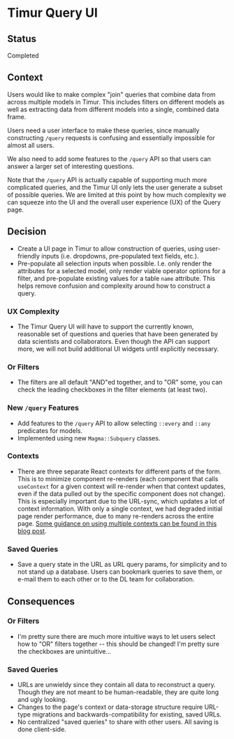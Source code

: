# Timur Query UI

## Status

Completed

## Context

Users would like to make complex "join" queries that combine data from across multiple models in Timur. This includes filters on different models as well as extracting data from different models into a single, combined data frame.

Users need a user interface to make these queries, since manually constructing `/query` requests is confusing and essentially impossible for almost all users.

We also need to add some features to the `/query` API so that users can answer a larger set of interesting questions.

Note that the `/query` API is actually capable of supporting much more complicated queries, and the Timur UI only lets the user generate a subset of possible queries. We are limited at this point by how much complexity we can squeeze into the UI and the overall user experience (UX) of the Query page.

## Decision

- Create a UI page in Timur to allow construction of queries, using user-friendly inputs (i.e. dropdowns, pre-populated text fields, etc.).
- Pre-populate all selection inputs when possible. I.e. only render the attributes for a selected model, only render viable operator options for a filter, and pre-populate existing values for a table `name` attribute. This helps remove confusion and complexity around how to construct a query.

### UX Complexity

- The Timur Query UI will have to support the currently known, reasonable set of questions and queries that have been generated by data scientists and collaborators. Even though the API can support more, we will not build additional UI widgets until explicitly necessary.

### Or Filters

- The filters are all default "AND"ed together, and to "OR" some, you can check the leading checkboxes in the filter elements (at least two).

### New `/query` Features

- Add features to the `/query` API to allow selecting `::every` and `::any` predicates for models.
- Implemented using new `Magma::Subquery` classes.

### Contexts

- There are three separate React contexts for different parts of the form. This is to minimize component re-renders (each component that calls `useContext` for a given context will re-render when that context updates, even if the data pulled out by the specific component does not change). This is especially important due to the URL-sync, which updates a lot of context information. With only a single context, we had degraded initial page render performance, due to many re-renders across the entire page. [Some guidance on using multiple contexts can be found in this blog post](https://blog.logrocket.com/pitfalls-of-overusing-react-context/).

### Saved Queries

- Save a query state in the URL as URL query params, for simplicity and to not stand up a database. Users can bookmark queries to save them, or e-mail them to each other or to the DL team for collaboration.

## Consequences

### Or Filters

- I'm pretty sure there are much more intuitive ways to let users select how to "OR" filters together -- this should be changed! I'm pretty sure the checkboxes are unintuitive...

### Saved Queries

- URLs are unwieldy since they contain all data to reconstruct a query. Though they are not meant to be human-readable, they are quite long and ugly looking.
- Changes to the page's context or data-storage structure require URL-type migrations and backwards-compatibility for existing, saved URLs.
- No centralized "saved queries" to share with other users. All saving is done client-side.
